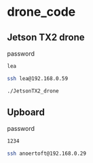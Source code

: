 # drone_code
## Jetson TX2 drone
password
```bash
lea
```

```bash
ssh lea@192.168.0.59
```

```bash
./JetsonTX2_drone
```

## Upboard
password
```bash
1234
```



```bash
ssh anoertoft@192.168.0.29
```
